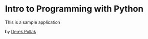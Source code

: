# Intro to Programming with Python

This is a sample application

by [Derek Pollak](http://derekpollak.com)